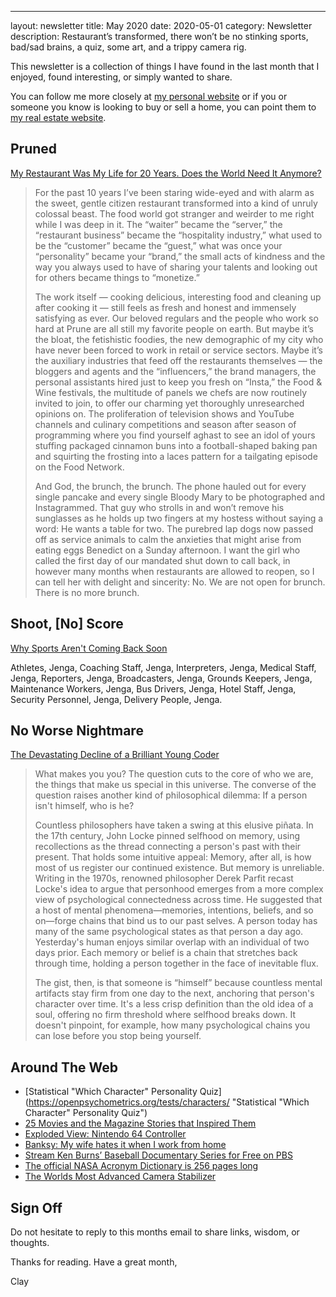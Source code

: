 ---
layout: newsletter
title:  May 2020
date:   2020-05-01
category: Newsletter
description: Restaurant’s transformed, there won’t be no stinking sports, bad/sad brains, a quiz, some art, and a trippy camera rig.

This newsletter is a collection of things I have found in the last month that I enjoyed, found interesting, or simply wanted to share.

You can follow me more closely at [my personal website](http://claycarson.net "Personal Website") or if you or someone you know is looking to buy or sell a home, you can point them to [my real estate website](http://claycarson.com "Business Website ").

## Pruned

[My Restaurant Was My Life for 20 Years. Does the World Need It Anymore?](https://www.nytimes.com/2020/04/23/magazine/closing-prune-restaurant-covid.html?smid=tw-share "My Restaurant Was My Life for 20 Years. Does the World Need It Anymore?")

> For the past 10 years I’ve been staring wide-eyed and with alarm as the sweet, gentle citizen restaurant transformed into a kind of unruly colossal beast. The food world got stranger and weirder to me right while I was deep in it. The “waiter” became the “server,” the “restaurant business” became the “hospitality industry,” what used to be the “customer” became the “guest,” what was once your “personality” became your “brand,” the small acts of kindness and the way you always used to have of sharing your talents and looking out for others became things to “monetize.”
> 
> The work itself — cooking delicious, interesting food and cleaning up after cooking it — still feels as fresh and honest and immensely satisfying as ever. Our beloved regulars and the people who work so hard at Prune are all still my favorite people on earth. But maybe it’s the bloat, the fetishistic foodies, the new demographic of my city who have never been forced to work in retail or service sectors. Maybe it’s the auxiliary industries that feed off the restaurants themselves — the bloggers and agents and the “influencers,” the brand managers, the personal assistants hired just to keep you fresh on “Insta,” the Food & Wine festivals, the multitude of panels we chefs are now routinely invited to join, to offer our charming yet thoroughly unresearched opinions on. The proliferation of television shows and YouTube channels and culinary competitions and season after season of programming where you find yourself aghast to see an idol of yours stuffing packaged cinnamon buns into a football-shaped baking pan and squirting the frosting into a laces pattern for a tailgating episode on the Food Network.
> 
> And God, the brunch, the brunch. The phone hauled out for every single pancake and every single Bloody Mary to be photographed and Instagrammed. That guy who strolls in and won’t remove his sunglasses as he holds up two fingers at my hostess without saying a word: He wants a table for two. The purebred lap dogs now passed off as service animals to calm the anxieties that might arise from eating eggs Benedict on a Sunday afternoon. I want the girl who called the first day of our mandated shut down to call back, in however many months when restaurants are allowed to reopen, so I can tell her with delight and sincerity: No. We are not open for brunch. There is no more brunch.

## Shoot, [No] Score

[Why Sports Aren't Coming Back Soon](https://www.si.com/mlb/2020/04/10/sports-arent-coming-back-soon)

Athletes, Jenga, Coaching Staff, Jenga, Interpreters, Jenga, Medical Staff, Jenga, Reporters, Jenga, Broadcasters, Jenga, Grounds Keepers, Jenga, Maintenance Workers, Jenga, Bus Drivers, Jenga, Hotel Staff, Jenga, Security Personnel, Jenga, Delivery People, Jenga.

## No Worse Nightmare

[The Devastating Decline of a Brilliant Young Coder](https://www.wired.com/story/lee-holloway-devastating-decline-brilliant-young-coder/)

> What makes you you? The question cuts to the core of who we are, the things that make us special in this universe. The converse of the question raises another kind of philosophical dilemma: If a person isn't himself, who is he?
> 
> Countless philosophers have taken a swing at this elusive piñata. In the 17th century, John Locke pinned selfhood on memory, using recollections as the thread connecting a person's past with their present. That holds some intuitive appeal: Memory, after all, is how most of us register our continued existence. But memory is unreliable. Writing in the 1970s, renowned philosopher Derek Parfit recast Locke's idea to argue that personhood emerges from a more complex view of psychological connectedness across time. He suggested that a host of mental phenomena—memories, intentions, beliefs, and so on—forge chains that bind us to our past selves. A person today has many of the same psychological states as that person a day ago. Yesterday's human enjoys similar overlap with an individual of two days prior. Each memory or belief is a chain that stretches back through time, holding a person together in the face of inevitable flux.
> 
> The gist, then, is that someone is “himself” because countless mental artifacts stay firm from one day to the next, anchoring that person's character over time. It's a less crisp definition than the old idea of a soul, offering no firm threshold where selfhood breaks down. It doesn't pinpoint, for example, how many psychological chains you can lose before you stop being yourself.

## Around The Web

- [Statistical "Which Character" Personality Quiz](https://openpsychometrics.org/tests/characters/ "Statistical "Which Character" Personality Quiz")
- [25 Movies and the Magazine Stories that Inspired Them](https://longreads.com/2020/02/28/movies-based-on-articles/ "25 Movies and the Magazine Stories that Inspired Them")
- [Exploded View: Nintendo 64 Controller](https://i.redd.it/fzrhragg8wr41.jpg "Exploded View: Nintendo 64 Controller") 
- [Banksy: My wife hates it when I work from home](https://www.instagram.com/p/B_Aqdh4Jd5x/ "Banksy: My wife hates it when I work from home")
- [Stream Ken Burns’ Baseball Documentary Series for Free on PBS](https://www.pbs.org/show/baseball/ "Ken Burns’ Baseball")
- [The official NASA Acronym Dictionary is 256 pages long](https://ntrs.nasa.gov/archive/nasa/casi.ntrs.nasa.gov/19930017711.pdf "The official NASA Acronym Dictionary is 256 pages long")
- [The Worlds Most Advanced Camera Stabilizer](https://www.youtube.com/watch?v=6JLbVQNS74w "The Worlds Most Advanced Camera Stabilizer")

## Sign Off

Do not hesitate to reply to this months email to share links, wisdom, or thoughts.

Thanks for reading. Have a great month,

Clay